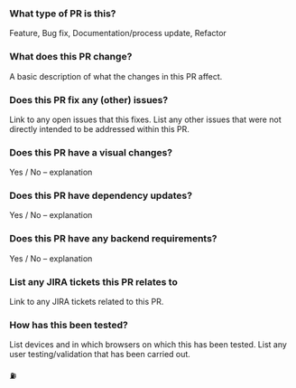 ### What type of PR is this?
Feature, Bug fix, Documentation/process update, Refactor

### What does this PR change?
A basic description of what the changes in this PR affect.

### Does this PR fix any (other) issues?
Link to any open issues that this fixes.
List any other issues that were not directly intended to be addressed within this PR.

### Does this PR have a visual changes?
Yes / No – explanation

### Does this PR have dependency updates?
Yes / No – explanation

### Does this PR have any backend requirements?
Yes / No – explanation

### List any JIRA tickets this PR relates to
Link to any JIRA tickets related to this PR.

### How has this been tested?
List devices and in which browsers on which this has been tested.
List any user testing/validation that has been carried out.

:fuelpump:
